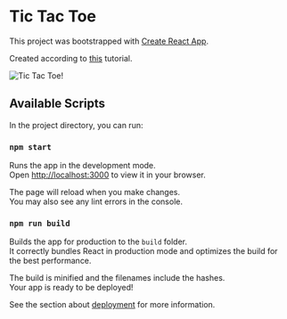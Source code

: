 # Tic Tac Toe

This project was bootstrapped with [Create React App](https://github.com/facebook/create-react-app).

Created according to [this](https://reactjs.org/tutorial/tutorial.html) tutorial.

![Tic Tac Toe!](https://i.imgur.com/YbQF0aJ.png "Tic Tac Toe")

## Available Scripts

In the project directory, you can run:

### `npm start`

Runs the app in the development mode.\
Open [http://localhost:3000](http://localhost:3000) to view it in your browser.

The page will reload when you make changes.\
You may also see any lint errors in the console.

### `npm run build`

Builds the app for production to the `build` folder.\
It correctly bundles React in production mode and optimizes the build for the best performance.

The build is minified and the filenames include the hashes.\
Your app is ready to be deployed!

See the section about [deployment](https://facebook.github.io/create-react-app/docs/deployment) for more information.

